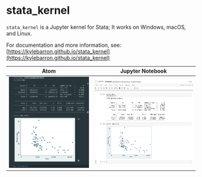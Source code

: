 # stata_kernel

`stata_kernel` is a Jupyter kernel for Stata; It works on Windows, macOS, and
Linux.

For documentation and more information, see: [https://kylebarron.github.io/stata_kernel](https://kylebarron.github.io/stata_kernel)

Atom             |  Jupyter Notebook
:-------------------------:|:-------------------------:
![Atom](docs/src/img/atom.png)    |  ![Jupyter Notebook](docs/src/img/jupyter_notebook.png)
